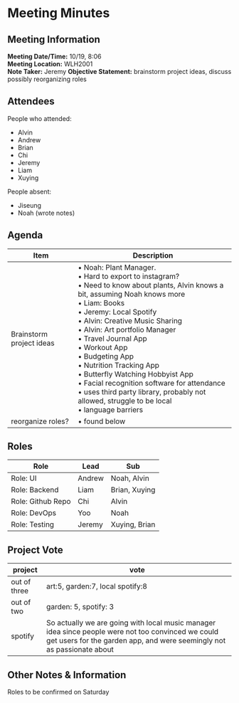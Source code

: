 # Meeting Minutes
## Meeting Information
**Meeting Date/Time:** 10/19, 8:06   
**Meeting Location:** WLH2001   
**Note Taker:** Jeremy
**Objective Statement:** brainstorm project ideas, discuss possibly reorganizing roles

## Attendees
People who attended:
- Alvin
- Andrew
- Brian
- Chi
- Jeremy
- Liam
- Xuying

People absent:
- Jiseung
- Noah (wrote notes)

## Agenda

Item | Description
---- | ----
Brainstorm project ideas  | • Noah: Plant Manager. <br>• Hard to export to instagram?  <br>• Need to know about plants, Alvin knows a bit, assuming Noah knows more <br>• Liam: Books<br>• Jeremy: Local Spotify<br>• Alvin: Creative Music Sharing <br>• Alvin: Art portfolio Manager<br>• Travel Journal App<br>• Workout App<br>• Budgeting App<br>• Nutrition Tracking App<br>• Butterfly Watching Hobbyist App<br>• Facial recognition software for attendance<br>• uses third party library, probably not allowed, struggle to be local<br>• language barriers
reorganize roles? | • found below 

## Roles
Role | Lead | Sub |
---- | ---- | ---- |
Role: UI | Andrew | Noah, Alvin |
Role: Backend | Liam | Brian, Xuying |
Role: Github Repo | Chi | Alvin |
Role: DevOps | Yoo | Noah |
Role: Testing | Jeremy | Xuying, Brian|

## Project Vote
project | vote |
---- | ---- |
out of three | art:5, garden:7, local spotify:8 |
out of two | garden: 5, spotify: 3 |
spotify | So actually we are going with local music manager idea since people were not too convinced we could get users for the garden app, and were seemingly not as passionate about |


## Other Notes & Information
Roles to be confirmed on Saturday
